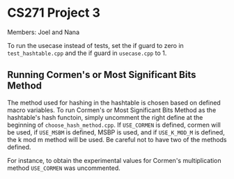 # CS271 Project 3
Members: Joel and Nana

To run the usecase instead of tests, set the if guard to zero in
`test_hashtable.cpp` and the if guard in `usecase.cpp` to 1.


## Running Cormen's or Most Significant Bits Method

The method used for hashing in the hashtable is chosen based on defined macro
variables. To run Cormen's or Most Significant Bits Method as the hashtable's
hash functoin, simply uncomment the right define at the beginning of
`choose_hash_method.cpp`. If `USE_CORMEN` is defined, cormen will be used,
if `USE_MSBM` is defined, MSBP is used, and if `USE_K_MOD_M` is defined, the k
mod m method will be used. Be careful not to have two of the methods defined.

For instance, to obtain the experimental values for Cormen's multiplication
method `USE_CORMEN` was uncommented.
